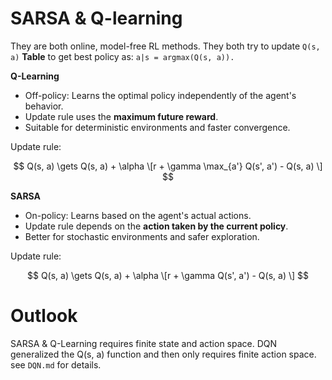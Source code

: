 # SARSA & Q-learning
They are both online, model-free RL methods.
They both try to update `Q(s, a)` **Table** to get best policy as:
`a|s = argmax(Q(s, a)).`

**Q-Learning**

- Off-policy: Learns the optimal policy independently of the agent's behavior.
- Update rule uses the **maximum future reward**.
- Suitable for deterministic environments and faster convergence.

Update rule:

$$
Q(s, a) \gets Q(s, a) + \alpha \[r + \gamma \max_{a'} Q(s', a') - Q(s, a) \]
$$

**SARSA**

- On-policy: Learns based on the agent's actual actions.
- Update rule depends on the **action taken by the current policy**.
- Better for stochastic environments and safer exploration.

Update rule:

$$
Q(s, a) \gets Q(s, a) + \alpha \[r + \gamma Q(s', a') - Q(s, a) \]
$$

# Outlook
SARSA & Q-Learning requires finite state and action space. 
DQN generalized the Q(s, a) function and then only requires finite action space. see `DQN.md` for details.